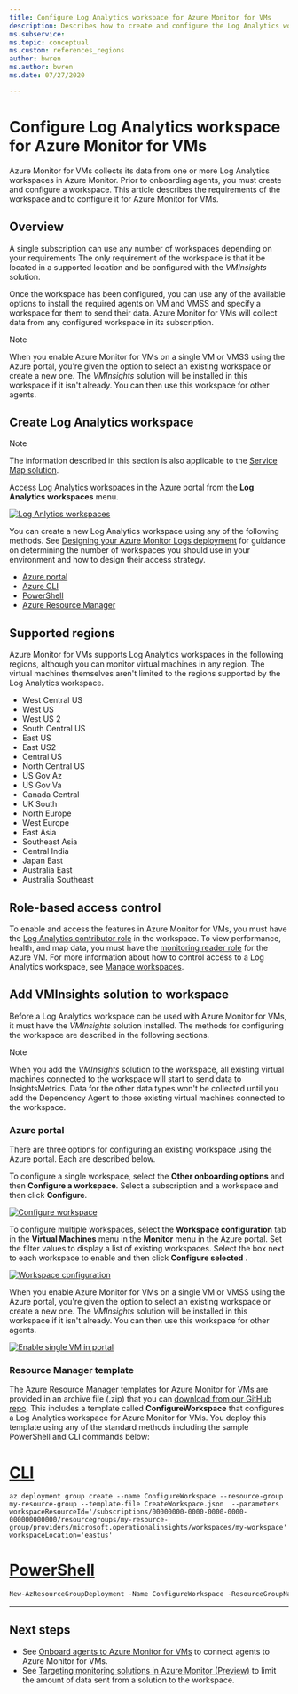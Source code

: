 ```yaml
---
title: Configure Log Analytics workspace for Azure Monitor for VMs
description: Describes how to create and configure the Log Analytics workspace used by Azure Monitor for VMs.
ms.subservice:
ms.topic: conceptual
ms.custom: references_regions
author: bwren
ms.author: bwren
ms.date: 07/27/2020

---
```


# Configure Log Analytics workspace for Azure Monitor for VMs
Azure Monitor for VMs collects its data from one or more Log Analytics workspaces in Azure Monitor. Prior to onboarding agents, you must create and configure a workspace. This article describes the requirements of the workspace and to configure it for Azure Monitor for VMs.

## Overview
A single subscription can use any number of workspaces depending on your requirements The only requirement of the workspace is that it be located in a supported location and be configured with the *VMInsights* solution.

Once the workspace has been configured, you can use any of the available options to install the required agents on VM and VMSS and specify a workspace for them to send their data. Azure Monitor for VMs will collect data from any configured workspace in its subscription.

> [!NOTE]
> When you enable Azure Monitor for VMs on a single VM or VMSS using the Azure portal, you're given the option to select an existing workspace or create a new one. The *VMInsights* solution will be installed in this workspace if it isn't already. You can then use this workspace for other agents.


## Create Log Analytics workspace

>[!NOTE]
>The information described in this section is also applicable to the [Service Map solution](service-map.md). 

Access Log Analytics workspaces in the Azure portal from the **Log Analytics workspaces** menu.

[![Log Anlytics workspaces](media/vminsights-configure-workspace/log-analytics-workspaces.png)](media/vminsights-configure-workspace/log-analytics-workspaces.png#lightbox)

You can create a new Log Analytics workspace using any of the following methods. See [Designing your Azure Monitor Logs deployment](../platform/design-logs-deployment.md) for guidance on determining the number of workspaces you should use in your environment and how to design their access strategy.


* [Azure portal](../../azure-monitor/learn/quick-create-workspace.md)
* [Azure CLI](../../azure-monitor/learn/quick-create-workspace-cli.md)
* [PowerShell](../platform/powershell-workspace-configuration.md)
* [Azure Resource Manager](../samples/resource-manager-workspace.md)

## Supported regions

Azure Monitor for VMs supports Log Analytics workspaces in the following regions, although you can monitor virtual machines in any region. The virtual machines themselves aren't limited to the regions supported by the Log Analytics workspace.

- West Central US
- West US
- West US 2
- South Central US
- East US
- East US2
- Central US
- North Central US
- US Gov Az
- US Gov Va
- Canada Central
- UK South
- North Europe
- West Europe
- East Asia
- Southeast Asia
- Central India
- Japan East
- Australia East
- Australia Southeast

## Role-based access control
To enable and access the features in Azure Monitor for VMs, you must have the [Log Analytics contributor role](../platform/manage-access.md#manage-access-using-azure-permissions) in the workspace. To view performance, health, and map data, you must have the [monitoring reader role](../platform/roles-permissions-security.md#built-in-monitoring-roles) for the Azure VM. For more information about how to control access to a Log Analytics workspace, see [Manage workspaces](../platform/manage-access.md).

## Add VMInsights solution to workspace
Before a Log Analytics workspace can be used with Azure Monitor for VMs, it must have the *VMInsights* solution installed. The methods for configuring the workspace are described in the following sections.

> [!NOTE]
> When you add the *VMInsights* solution to the workspace, all existing virtual machines connected to the workspace will start to send data to InsightsMetrics. Data for the other data types won't be collected until you add the Dependency Agent to those existing virtual machines connected to the workspace.

### Azure portal
There are three options for configuring an existing workspace using the Azure portal. Each are described below.

To configure a single workspace, select the **Other onboarding options** and then **Configure a workspace**. Select a subscription and a workspace and then click **Configure**.

[![Configure workspace](media/vminsights-enable-at-scale-policy/configure-workspace.png)](media/vminsights-enable-at-scale-policy/configure-workspace.png#lightbox)

To configure multiple workspaces, select the **Workspace configuration** tab in the **Virtual Machines** menu in the **Monitor** menu in the Azure portal. Set the filter values to display a list of existing workspaces. Select the box next to each workspace to enable and then click **Configure selected** .

[![Workspace configuration](media/vminsights-enable-at-scale-policy/workspace-configuration.png)](media/vminsights-enable-at-scale-policy/workspace-configuration.png#lightbox)


When you enable Azure Monitor for VMs on a single VM or VMSS using the Azure portal, you're given the option to select an existing workspace or create a new one. The *VMInsights* solution will be installed in this workspace if it isn't already. You can then use this workspace for other agents.

[![Enable single VM in portal](media/vminsights-enable-single-vm/enable-vminsights-vm-portal.png)](media/vminsights-enable-single-vm/enable-vminsights-vm-portal.png#lightbox)


### Resource Manager template
The Azure Resource Manager templates for Azure Monitor for VMs are provided in an archive file (.zip) that you can [download from our GitHub repo](https://aka.ms/VmInsightsARMTemplates). This includes a template called **ConfigureWorkspace** that configures a Log Analytics workspace for Azure Monitor for VMs. You deploy this template using any of the standard methods including the sample PowerShell and CLI commands below: 

# [CLI](#tab/CLI)

```azurecli
az deployment group create --name ConfigureWorkspace --resource-group my-resource-group --template-file CreateWorkspace.json  --parameters workspaceResourceId='/subscriptions/00000000-0000-0000-0000-000000000000/resourcegroups/my-resource-group/providers/microsoft.operationalinsights/workspaces/my-workspace' workspaceLocation='eastus'

```

# [PowerShell](#tab/PowerShell)

```powershell
New-AzResourceGroupDeployment -Name ConfigureWorkspace -ResourceGroupName my-resource-group -TemplateFile ConfigureWorkspace.json -workspaceResourceId /subscriptions/00000000-0000-0000-0000-000000000000/resourcegroups/my-resource-group/providers/microsoft.operationalinsights/workspaces/my-workspace -location eastus
```

---



## Next steps
- See [Onboard agents to Azure Monitor for VMs](vminsights-enable-overview.md) to connect agents to Azure Monitor for VMs.
- See [Targeting monitoring solutions in Azure Monitor (Preview)](solution-targeting.md) to limit the amount of data sent from a solution to the workspace.
